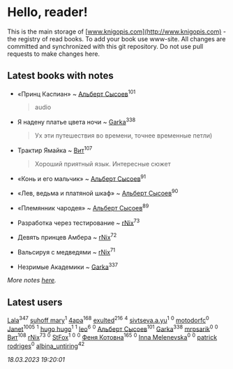 # Hello, reader!
This is the main storage of [www.knigopis.com](http://www.knigopis.com) - the registry of read books.
To add your book use www-site. All changes are committed and synchronized with this git repository.
Do not use pull requests to make changes here.


## Latest books with notes
* «Принц Каспиан» ~ [Альберт Сысоев](users/474/47446642-vkontakte)<sup>101</sup>
    > audio

* Я надену платье цвета ночи ~ [Garka](users/115/115753719718250012620-google)<sup>338</sup>
    > Ух эти путешествия во времени, точнее временные петли)

* Трактир Ямайка ~ [Вит](users/300/300273923-vkontakte)<sup>107</sup>
    > Хороший приятный язык. Интересные сюжет

* «Конь и его мальчик» ~ [Альберт Сысоев](users/474/47446642-vkontakte)<sup>91</sup>

* «Лев, ведьма и платяной шкаф» ~ [Альберт Сысоев](users/474/47446642-vkontakte)<sup>90</sup>

* «Племянник чародея» ~ [Альберт Сысоев](users/474/47446642-vkontakte)<sup>89</sup>

* Разработка через тестирование ~ [rNix](users/227/22742452-yandex)<sup>73</sup>

* Девять принцев Амбера ~ [rNix](users/227/22742452-yandex)<sup>72</sup>

* Вальсируя с медведями ~ [rNix](users/227/22742452-yandex)<sup>71</sup>

* Незримые Академики ~ [Garka](users/115/115753719718250012620-google)<sup>337</sup>


_More notes [here](latest_books_with_notes.md)._


## Latest users
[Lala](users/761/76187635-vkontakte)<sup>347</sup> 
[suhoff mary](users/117/117227278555818237332-google)<sup>1</sup> 
[4apa](users/117/117392596378069249667-google)<sup>168</sup> 
[exulted](users/100/100599204551896265722-google)<sup>216</sup> 
[](users/116/116049106351328726122-google)<sup>4</sup> 
[sivtseva.a.yu](users/595/595923033-yandex)<sup>1</sup> 
[](users/649/6492441105371634172-mailru)<sup>0</sup> 
[motodorfc](users/112/112780369475521902606-google)<sup>0</sup> 
[Janet](users/108/108113656204404967440-google)<sup>1005</sup> 
[](users/109/109363607816033953885-google)<sup>1</sup> 
[hugo hugo](users/352/3528984039845110263-mailru)<sup>1</sup> 
[](users/105/105063533945004840111-google)<sup>1</sup> 
[leo](users/106/106915386474260202605-google)<sup>6</sup> 
[](users/385/385759182-vkontakte)<sup>0</sup> 
[Альберт Сысоев](users/474/47446642-vkontakte)<sup>101</sup> 
[Garka](users/115/115753719718250012620-google)<sup>338</sup> 
[mrpsarik](users/386/38646651-vkontakte)<sup>0</sup> 
[](users/101/101763698186264086786-google)<sup>0</sup> 
[Вит](users/300/300273923-vkontakte)<sup>108</sup> 
[rNix](users/227/22742452-yandex)<sup>73</sup> 
[](users/114/114160762156279162391-google)<sup>0</sup> 
[StFox](users/108/10824953-yandex)<sup>1</sup> 
[](users/106/106790533996892216851-google)<sup>0</sup> 
[](users/510/510924341-yandex)<sup>0</sup> 
[Феня Котовна](users/109/109746193906459706720-google)<sup>165</sup> 
[](users/621/621837012-vkontakte)<sup>0</sup> 
[Inna Melenevska](users/117/117999800530044134590-google)<sup>0</sup> 
[](users/106/106350967836629952229-google)<sup>0</sup> 
[patrick rodriges](users/108/10887510343399463420-mailru)<sup>0</sup> 
[albina_untiring](users/257/2579695-vkontakte)<sup>42</sup> 


_18.03.2023 19:20:01_
